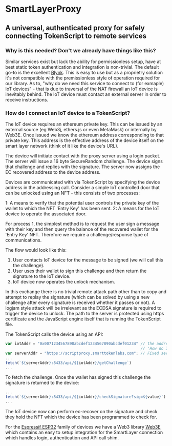 # SmartLayerProxy
## A universal, authenticated proxy for safely connecting TokenScript to remote services

### Why is this needed? Don't we already have things like this?
Similar services exist but lack the ability for permissionless setup, have at best static token authentication and integration is non-trivial. The default go-to is the excellent [Blynk](https://github.com/blynkkk). This is easy to use but as a proprietry solution it's not compatible with the premissionless style of operation required for our library.
As to, "why do we need this service to connect to (for exmaple) IoT devices" - that is due to traversal of the NAT firewall an IoT device is inevitably behind. The IoT device must contact an external server in order to receive instructions.

### How do I connect an IoT device to a TokenScript?
The IoT device requires an ethereum private key. This can be issued by an external source (eg Web3j, ethers.js or even MetaMask) or internally by Web3E. Once issued we know the ethereum address corresponding to that private key. This address is the effective address of the device itself on the smart layer network (think of it like the device's URL).

The device will initiate contact with the proxy server using a login packet. The server will issue a 16 byte SecureRandom challenge. The device signs that challenge and replies with the signature. The server now assigns the EC recovered address to the device address.

Devices are communicated with via TokenScript by specifying the device address in the addressing call. Consider a simple IoT controlled door that can be unlocked using an NFT - this consists of two processes:

1: A means to verify that the potential user controls the private key of the wallet to which the NFT 'Entry Key' has been sent.
2: A means for the IoT device to operate the associated door.

For process 1, the simplest method is to request the user sign a message with their key and then query the balance of the recovered wallet for the 'Entry Key' NFT. Therefore we require a challenge/response type of communications.

The flow would look like this:

1. User contacts IoT device for the message to be signed (we will call this the challenge).
2. User uses their wallet to sign this challenge and then return the signature to the IoT device.
3. IoT device now operates the unlock mechanism.

In this exchange there is no trivial remote attack path other than to copy and attempt to replay the signature (which can be solved by using a new challenge after every signature is received whether it passes or not). A logjam style attack will be irrelevant as the ECDSA signature is required to trigger the device to unlock. The path to the server is protected using https certificate and the JavaScript engine itself that is running the TokenScript file.


The TokenScript calls the device using an API:

``` JavaScript
var iotAddr = "0x0071234567890abcdef1234567890abcdef01234" // the address of your IoT device, from
                                                           // 'How do I connect an IoT device to a TokenScript?'
var serverAddr = "https://scriptproxy.smarttokenlabs.com"; // Fixed server endpoint
...
fetch(`${serverAddr}:8433/api/${iotAddr}/getChallenge`)
...
```

To fetch the challenge. Once the wallet has signed this challenge the signature is returned to the device:

``` JavaScript
...
fetch(`${serverAddr}:8433/api/${iotAddr}/checkSignature?sig=${value}`)
...
```

The IoT device now can perform ec-recover on the signature and check they hold the NFT which the device has been programmed to check for.

For the [Espressif ESP32](https://www.espressif.com/en/products/socs/esp32) family of devices we have a Web3 library [Web3E](https://github.com/AlphaWallet/Web3E) which contains an easy to setup integration for the SmartLayer connection which handles login, authentication and API call shim.
